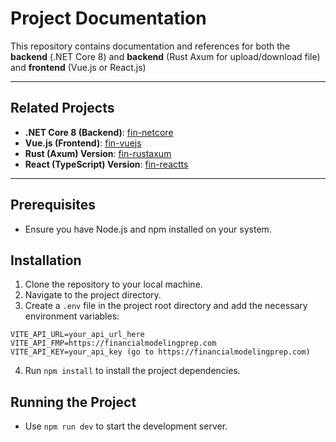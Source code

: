 # Project Documentation

This repository contains documentation and references for both the **backend** (.NET Core 8) and **backend** (Rust Axum for upload/download file) and **frontend** (Vue.js or React.js)

---

## Related Projects

- **.NET Core 8 (Backend)**: [fin-netcore](https://github.com/HairulDev/fin-netcore)
- **Vue.js (Frontend)**: [fin-vuejs](https://github.com/HairulDev/fin-vuejs)
- **Rust (Axum) Version**: [fin-rustaxum](https://github.com/HairulDev/fin-rustaxum)
- **React (TypeScript) Version**: [fin-reactts](https://github.com/HairulDev/fin-reactts)

---

## Prerequisites
- Ensure you have Node.js and npm installed on your system.

## Installation
1. Clone the repository to your local machine.
2. Navigate to the project directory.
3. Create a `.env` file in the project root directory and add the necessary environment variables:

```env
VITE_API_URL=your_api_url_here
VITE_API_FMP=https://financialmodelingprep.com
VITE_API_KEY=your_api_key (go to https://financialmodelingprep.com)
```

4. Run `npm install` to install the project dependencies.

## Running the Project
- Use `npm run dev` to start the development server.